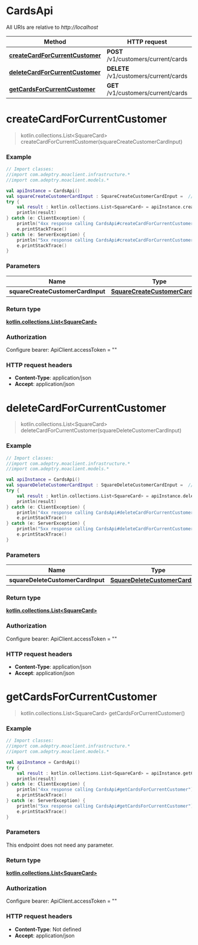 # CardsApi

All URIs are relative to *http://localhost*

Method | HTTP request | Description
------------- | ------------- | -------------
[**createCardForCurrentCustomer**](CardsApi.md#createCardForCurrentCustomer) | **POST** /v1/customers/current/cards | 
[**deleteCardForCurrentCustomer**](CardsApi.md#deleteCardForCurrentCustomer) | **DELETE** /v1/customers/current/cards | 
[**getCardsForCurrentCustomer**](CardsApi.md#getCardsForCurrentCustomer) | **GET** /v1/customers/current/cards | 


<a name="createCardForCurrentCustomer"></a>
# **createCardForCurrentCustomer**
> kotlin.collections.List&lt;SquareCard&gt; createCardForCurrentCustomer(squareCreateCustomerCardInput)



### Example
```kotlin
// Import classes:
//import com.adeptry.moaclient.infrastructure.*
//import com.adeptry.moaclient.models.*

val apiInstance = CardsApi()
val squareCreateCustomerCardInput : SquareCreateCustomerCardInput =  // SquareCreateCustomerCardInput | 
try {
    val result : kotlin.collections.List<SquareCard> = apiInstance.createCardForCurrentCustomer(squareCreateCustomerCardInput)
    println(result)
} catch (e: ClientException) {
    println("4xx response calling CardsApi#createCardForCurrentCustomer")
    e.printStackTrace()
} catch (e: ServerException) {
    println("5xx response calling CardsApi#createCardForCurrentCustomer")
    e.printStackTrace()
}
```

### Parameters

Name | Type | Description  | Notes
------------- | ------------- | ------------- | -------------
 **squareCreateCustomerCardInput** | [**SquareCreateCustomerCardInput**](SquareCreateCustomerCardInput.md)|  |

### Return type

[**kotlin.collections.List&lt;SquareCard&gt;**](SquareCard.md)

### Authorization


Configure bearer:
    ApiClient.accessToken = ""

### HTTP request headers

 - **Content-Type**: application/json
 - **Accept**: application/json

<a name="deleteCardForCurrentCustomer"></a>
# **deleteCardForCurrentCustomer**
> kotlin.collections.List&lt;SquareCard&gt; deleteCardForCurrentCustomer(squareDeleteCustomerCardInput)



### Example
```kotlin
// Import classes:
//import com.adeptry.moaclient.infrastructure.*
//import com.adeptry.moaclient.models.*

val apiInstance = CardsApi()
val squareDeleteCustomerCardInput : SquareDeleteCustomerCardInput =  // SquareDeleteCustomerCardInput | 
try {
    val result : kotlin.collections.List<SquareCard> = apiInstance.deleteCardForCurrentCustomer(squareDeleteCustomerCardInput)
    println(result)
} catch (e: ClientException) {
    println("4xx response calling CardsApi#deleteCardForCurrentCustomer")
    e.printStackTrace()
} catch (e: ServerException) {
    println("5xx response calling CardsApi#deleteCardForCurrentCustomer")
    e.printStackTrace()
}
```

### Parameters

Name | Type | Description  | Notes
------------- | ------------- | ------------- | -------------
 **squareDeleteCustomerCardInput** | [**SquareDeleteCustomerCardInput**](SquareDeleteCustomerCardInput.md)|  |

### Return type

[**kotlin.collections.List&lt;SquareCard&gt;**](SquareCard.md)

### Authorization


Configure bearer:
    ApiClient.accessToken = ""

### HTTP request headers

 - **Content-Type**: application/json
 - **Accept**: application/json

<a name="getCardsForCurrentCustomer"></a>
# **getCardsForCurrentCustomer**
> kotlin.collections.List&lt;SquareCard&gt; getCardsForCurrentCustomer()



### Example
```kotlin
// Import classes:
//import com.adeptry.moaclient.infrastructure.*
//import com.adeptry.moaclient.models.*

val apiInstance = CardsApi()
try {
    val result : kotlin.collections.List<SquareCard> = apiInstance.getCardsForCurrentCustomer()
    println(result)
} catch (e: ClientException) {
    println("4xx response calling CardsApi#getCardsForCurrentCustomer")
    e.printStackTrace()
} catch (e: ServerException) {
    println("5xx response calling CardsApi#getCardsForCurrentCustomer")
    e.printStackTrace()
}
```

### Parameters
This endpoint does not need any parameter.

### Return type

[**kotlin.collections.List&lt;SquareCard&gt;**](SquareCard.md)

### Authorization


Configure bearer:
    ApiClient.accessToken = ""

### HTTP request headers

 - **Content-Type**: Not defined
 - **Accept**: application/json

